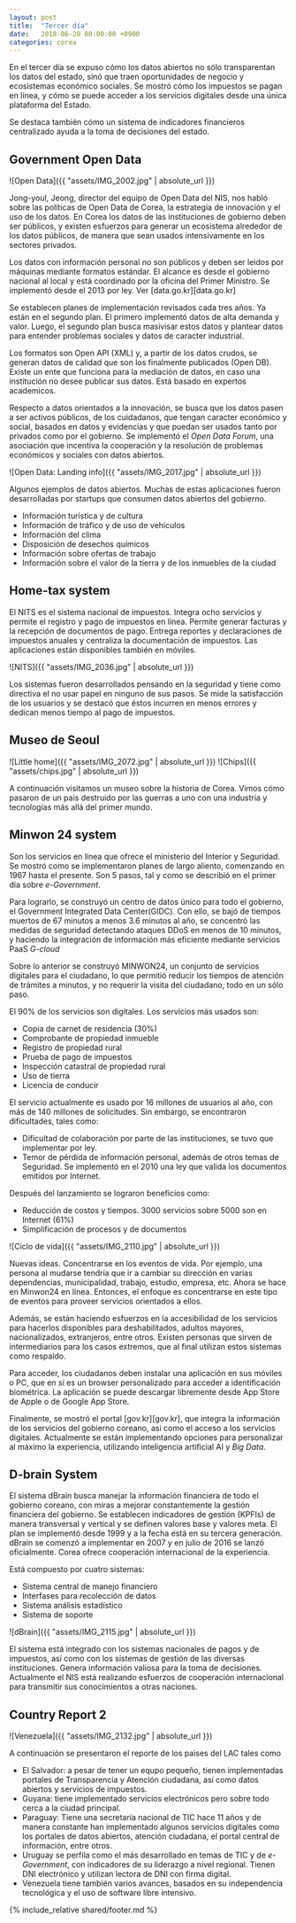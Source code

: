 ```yaml
---
layout: post
title:  "Tercer día"
date:   2018-06-20 00:00:00 +0900
categories: corea
---
```


En el tercer día se expuso cómo los datos abiertos no sólo transparentan los datos del estado, sinó que traen oportunidades de negocio y ecosistemas económico sociales. Se mostró cómo los impuestos se pagan en línea, y cómo se puede acceder a los servicios digitales desde una única plataforma del Estado.

Se destaca también cómo un sistema de indicadores financieros centralizado ayuda a la toma de decisiones del estado. 

Government Open Data
-------
![Open Data]({{ "assets/IMG_2002.jpg" | absolute_url }})

Jong-youl, Jeong, director del equipo de Open Data del NIS, nos habló sobre las políticas de Open Data de Corea, la estrategia de innovación y el uso de los datos. En Corea los datos de las instituciones de gobierno deben ser públicos, y existen esfuerzos para generar un ecosistema alrededor de los datos públicos, de manera que sean usados intensivamente en los sectores privados. 

Los datos con información personal no son públicos y deben ser leidos por máquinas mediante formatos estándar. El alcance es desde el gobierno nacional al local y está coordinado por la oficina del Primer Ministro. Se implementó desde el 2013 por ley. Ver [data.go.kr][data.go.kr]

Se establecen planes de implementación revisados cada tres años. Ya están en el segundo plan. El primero implementó datos de alta demanda y valor. Luego, el segundo plan busca masivisar estos datos y plantear datos para entender problemas sociales y datos de caracter industrial.

Los formatos son Open API (XML) y, a partir de los datos crudos, se generan datos de calidad que son los finalmente publicados (Open DB). Existe un ente que funciona para la mediación de datos, en caso una institución no desee publicar sus datos. Está basado en expertos academicos. 

Respecto a datos orientados a la innovación, se busca que los datos pasen a ser activos públicos, de los cuidadanos, que tengan caracter económico y social, basados en datos y evidencias y que puedan ser usados tanto por privados como por el gobierno. Se implementó el _Open Data Forum_, una asociación que incentiva la cooperación y la resolución de problemas económicos y sociales con datos abiertos. 

![Open Data: Landing info]({{ "assets/IMG_2017.jpg" | absolute_url }})


Algunos ejemplos de datos abiertos. Muchas de estas aplicaciones fueron desarrolladas por startups que consumen datos abiertos del gobierno.
- Información turística y de cultura
- Información de tráfico y de uso de vehículos
- Información del clima
- Disposición de desechos químicos
- Información sobre ofertas de trabajo
- Información sobre el valor de la tierra y de los inmuebles de la ciudad

Home-tax system
-------
El NITS es el sistema nacional de impuestos. Integra ocho servicios y permite el registro y pago de impuestos en línea. Permite generar facturas y la recepción de documentos de pago. Entrega reportes y declaraciones de impuestos anuales y centraliza la documentación de impuestos. Las aplicaciones están disponibles también en móviles.

![NITS]({{ "assets/IMG_2036.jpg" | absolute_url }})

Los sistemas fueron desarrollados pensando en la seguridad y tiene como directiva el no usar papel en ninguno de sus pasos. Se mide la satisfacción de los usuarios y se destacó que éstos incurren en menos errores y dedican menos tiempo al pago de impuestos. 

Museo de Seoul
-------
![Little home]({{ "assets/IMG_2072.jpg" | absolute_url }})
![Chips]({{ "assets/chips.jpg" | absolute_url }})

A continuación visitamos un museo sobre la historia de Corea. Vimos cómo pasaron de un país destruido por las guerras a uno con una industria y tecnologías más allá del primer mundo.

Minwon 24 system 
-------
Son los servicios en línea que ofrece el ministerio del Interior y Seguridad. Se mostró como se implementaron planes de largo aliento, comenzando en 1967 hasta el presente. Son 5 pasos, tal y como se describió en el primer día sobre _e-Government_.

Para lograrlo, se construyó un centro de datos único para todo el gobierno, el Government Integrated Data Center(GIDC). Con ello, se bajó de tiempos muertos de 67 minutos a menos 3.6 minutos al año, se concentró las medidas de seguridad detectando ataques DDoS en menos de 10 minutos, y haciendo la integración de información más eficiente mediante servicios PaaS _G-cloud_

Sobre lo anterior se construyó MINWON24, un conjunto de servicios digitales para el ciudadano, lo que permitió reducir los tiempos de atención de trámites a minutos, y no requerir la visita del ciudadano, todo en un sólo paso. 

El 90% de los servicios son digitales. Los servicios más usados son:
- Copia de carnet de residencia (30%)
- Comprobante de propiedad inmueble
- Registro de propiedad rural
- Prueba de pago de impuestos
- Inspección catastral de propiedad rural
- Uso de tierra
- Licencia de conducir

El servicio actualmente es usado por 16 millones de usuarios al año, con más de 140 millones de solicitudes. Sin embargo, se encontraron dificultades, tales como:
- Dificultad de colaboración por parte de las instituciones, se tuvo que implementar por ley.
- Temor de pérdida de información personal, además de otros temas de Seguridad. Se implementó en el 2010 una ley que valida los documentos emitidos por Internet.

Después del lanzamiento se lograron beneficios como:
- Reducción de costos y tiempos. 3000 servicios sobre 5000 son en Internet (61%)
- Simplificación de procesos y de documentos

![Ciclo de vida]({{ "assets/IMG_2110.jpg" | absolute_url }})

Nuevas ideas. Concentrarse en los eventos de vida. Por ejemplo, una persona al mudarse tendría que ir a cambiar su dirección en varias dependencias, municipalidad, trabajo, estudio, empresa, etc. Ahora se hace en Minwon24 en línea. Entonces, el enfoque es concentrarse en este tipo de eventos para proveer servicios orientados a ellos.

Además, se están haciendo esfuerzos en la accesibilidad de los servicios para hacerlos disponibles para deshabilitados, adultos mayores, nacionalizados, extranjeros, entre otros. Existen personas que sirven de intermediarios para los casos extremos, que al final utilizan estos sistemas como respaldo. 

Para acceder, los ciudadanos deben instalar una aplicación en sus móviles o PC, que en sí es un browser personalizado para acceder a identificación biométrica. La aplicación se puede descargar libremente desde App Store de Apple o de Google App Store.

Finalmente, se mostró el portal [gov.kr][gov.kr], que integra la información de los servicios del gobierno coreano, asi como el acceso a los servicios digitales. Actualmente se están implementando opciones para personalizar al máximo la experiencia, utilizando inteligencia artificial AI y _Big Data_.


D-brain System 
-------
El sistema dBrain busca manejar la información financiera de todo el gobierno coreano, con miras a mejorar constantemente la gestión financiera del gobierno. Se establecen indicadores de gestión (KPFIs) de manera transversal y vertical y se definen valores base y valores meta. El plan se implementó desde 1999 y a la fecha está en su tercera generación. dBrain se comenzó a implementar en 2007 y en julio de 2016 se lanzó oficialmente. Corea ofrece cooperación internacional de la experiencia.

Está compuesto por cuatro sistemas:
- Sistema central de manejo financiero
- Interfases para recolección de datos
- Sistema análisis estadístico 
- Sistema de soporte

![dBrain]({{ "assets/IMG_2115.jpg" | absolute_url }})

El sistema está integrado con los sistemas nacionales de pagos y de impuestos, así como con los sistemas de gestión de las diversas instituciones. Genera información valiosa para la toma de decisiones. Actualmente el NIS está realizando esfuerzos de cooperación internacional para transmitir sus conocimientos a otras naciones.



Country Report 2
-------

![Venezuela]({{ "assets/IMG_2132.jpg" | absolute_url }})


A continuación se presentaron el reporte de los paises del LAC tales como
- El Salvador: a pesar de tener un equpo pequeño, tienen implementadas portales de Transparencia y Atención ciudadana, así como datos abiertos y servicios de impuestos. 
- Guyana: tiene implementado servicios electrónicos pero sobre todo cerca a la ciudad principal.
- Paraguay: Tiene una secretaría nacional de TIC hace 11 años y de manera constante han implementado algunos servicios digitales como los portales de datos abiertos, atención ciudadana, el portal central de información, entre otros.
- Uruguay se perfila como el más desarrollado en temas de TIC y de _e-Government_, con indicadores de su liderazgo a nivel regional. Tienen DNI electrónico y utilizan lectora de DNI con firma digital. 
- Venezuela tiene también varios avances, basados en su independencia tecnológica y el uso de software libre intensivo. 


{% include_relative shared/footer.md %}
